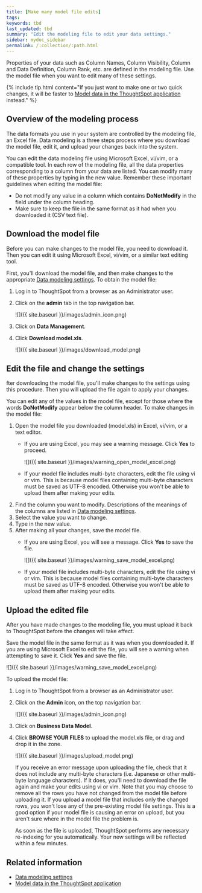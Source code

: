 ```yaml
---
title: [Make many model file edits]
tags:
keywords: tbd
last_updated: tbd
summary: "Edit the modeling file to edit your data settings."
sidebar: mydoc_sidebar
permalink: /:collection/:path.html
---
```

Properties of your data such as Column Names, Column Visibility, Column and Data Definition, Column Rank, etc. are defined in the modeling file. Use the model file when you want to edit many of these settings.

{% include tip.html content="If you just want to make one or two quick changes, it will be faster to [Model data in the ThoughtSpot application](model-data-in-UI.html#) instead." %}

## Overview of the modeling process

The data formats you use in your system are controlled by the modeling file, an
Excel file. Data modeling is a three steps process where you download the model
file, edit it, and upload your changes back into the system.

You can edit the data modeling file using Microsoft Excel, vi/vim, or a compatible tool. In each row of the modeling file, all the data properties corresponding to a column from your data are listed. You can modify many of these properties by typing in the new value. Remember these important guidelines when editing the model file:

-   Do not modify any value in a column which contains **DoNotModify** in the field under the column heading.
-   Make sure to keep the file in the same format as it had when you downloaded it (CSV text file).

## Download the model file

Before you can make changes to the model file, you need to download it. Then you can edit it using Microsoft Excel, vi/vim, or a similar text editing tool.

First, you'll download the model file, and then make changes to the appropriate [Data modeling settings](data-modeling-settings.html#). To obtain the model file:

1. Log in to ThoughtSpot from a browser as an Administrator user.
2. Click on the **admin** tab in the top navigation bar.

    ![]({{ site.baseurl }}/images/admin_icon.png)

3. Click on **Data Management**.
4. Click **Download model.xls**.

    ![]({{ site.baseurl }}/images/download_model.png)

## Edit the file and change the settings

fter downloading the model file, you'll make changes to the settings using this procedure. Then you will upload the file again to apply your changes.

You can edit any of the values in the model file, except for those where the words **DoNotModify** appear below the column header. To make changes in the model file:

1. Open the model file you downloaded (model.xls) in Excel, vi/vim, or a text editor.
    -   If you are using Excel, you may see a warning message. Click **Yes** to proceed.

         ![]({{ site.baseurl }}/images/warning_open_model_excel.png)

    -   If your model file includes multi-byte characters, edit the file using vi or vim. This is because model files containing multi-byte characters must be saved as UTF-8 encoded. Otherwise you won't be able to upload them after making your edits.
2. Find the column you want to modify.
   Descriptions of the meanings of the columns are listed in [Data modeling settings](data-modeling-settings.html#).
3. Select the value you want to change.
4. Type in the new value.
5. After making all your changes, save the model file.
    -   If you are using Excel, you will see a message. Click **Yes** to save the file.

         ![]({{ site.baseurl }}/images/warning_save_model_excel.png)

    -   If your model file includes multi-byte characters, edit the file using vi or vim. This is because model files containing multi-byte characters must be saved as UTF-8 encoded. Otherwise you won't be able to upload them after making your edits.

## Upload the edited file

After you have made changes to the modeling file, you must upload it back to ThoughtSpot before the changes will take effect.

Save the model file in the same format as it was when you downloaded it. If you are using Microsoft Excel to edit the file, you will see a warning when attempting to save it. Click **Yes** and save the file.

 ![]({{ site.baseurl }}/images/warning_save_model_excel.png)

To upload the model file:

1. Log in to ThoughtSpot from a browser as an Administrator user.
2. Click on the **Admin** icon, on the top navigation bar.

    ![]({{ site.baseurl }}/images/admin_icon.png)

3. Click on **Business Data Model**.
4. Click **BROWSE YOUR FILES** to upload the model.xls file, or drag and drop it in the zone.

    ![]({{ site.baseurl }}/images/upload_model.png)

    If you receive an error message upon uploading the file, check that it does not include any multi-byte characters (i.e. Japanese or other multi-byte language characters). If it does, you'll need to download the file again and make your edits using vi or vim. Note that you may choose to remove all the rows you have not changed from the model file before uploading it. If you upload a model file that includes only the changed rows, you won't lose any of the pre-existing model file settings. This is a good option if your model file is causing an error on upload, but you aren't sure where in the model file the problem is.

    As soon as the file is uploaded, ThoughtSpot performs any necessary re-indexing for you automatically. Your new settings will be reflected within a few minutes.


## Related information  

* [Data modeling settings](data-modeling-settings.html#)
* [Model data in the ThoughtSpot application](model-data-in-UI.html)

